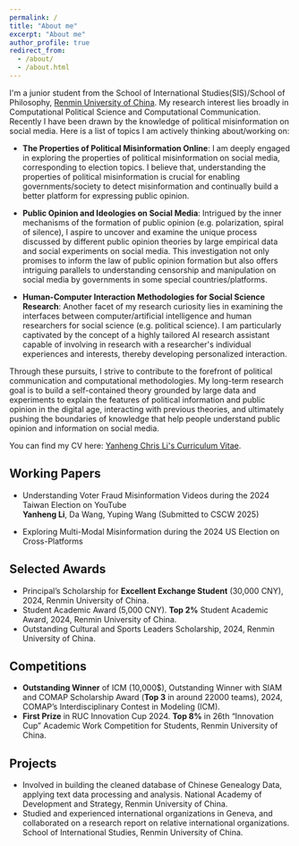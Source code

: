 ```yaml
---
permalink: /
title: "About me"
excerpt: "About me"
author_profile: true
redirect_from: 
  - /about/
  - /about.html
---
```


I'm a junior student from the School of International Studies(SIS)/School of Philosophy, [Renmin University of China](https://www.ruc.edu.cn/). My research interest lies broadly in Computational Political Science and Computational Communication. Recently I have been drawn by the knowledge of political misinformation on social media. Here is a list of topics I am actively thinking about/working on: 
- **The Properties of Political Misinformation Online**: I am deeply engaged in exploring the properties of political misinformation on social media, corresponding to election topics. I believe that, understanding the properties of political misinformation is crucial for enabling governments/society to detect misinformation and continually build a better platform for expressing public opinion.

- **Public Opinion and Ideologies on Social Media**: Intrigued by the inner mechanisms of the formation of public opinion (e.g. polarization, spiral of silence), I aspire to uncover and examine the unique process discussed by different public opinion theories by large empirical data and social experiments on social media. This investigation not only promises to inform the law of public opinion formation but also offers intriguing parallels to understanding censorship and manipulation on social media by governments in some special countries/platforms.

- **Human-Computer Interaction Methodologies for Social Science Research**: Another facet of my research curiosity lies in examining the interfaces between computer/artificial intelligence and human researchers for social science (e.g. political science). I am particularly captivated by the concept of a highly tailored AI research assistant capable of involving in research with a researcher's individual experiences and interests, thereby developing personalized interaction.

Through these pursuits, I strive to contribute to the forefront of political communication and computational methodologies. My long-term research goal is to build a self-contained theory grounded by large data and experiments to explain the features of political information and public opinion in the digital age, interacting with previous theories, and ultimately pushing the boundaries of knowledge that help people understand public opinion and information on social media.

You can find my CV here: [Yanheng Chris Li's Curriculum Vitae](../assets/Curriculum_Vitae.pdf).

## Working Papers

- Understanding Voter Fraud Misinformation Videos during the 2024 Taiwan Election on YouTube <br>
**Yanheng Li**, Da Wang, Yuping Wang
   (Submitted to CSCW 2025)  

- Exploring Multi-Modal Misinformation during the 2024 US Election on Cross-Platforms <be>


## Selected Awards
- Principal’s Scholarship for **Excellent Exchange Student** (30,000 CNY), 2024, Renmin University of China.
- Student Academic Award (5,000 CNY). **Top 2%** Student Academic Award, 2024, Renmin University of China.
- Outstanding Cultural and Sports Leaders Scholarship, 2024, Renmin University of China.


## Competitions
- **Outstanding Winner** of ICM (10,000$), Outstanding Winner with SIAM and COMAP Scholarship Award (**Top 3** in around 22000 teams), 2024, COMAP’s Interdisciplinary Contest in Modeling (ICM).
- **First Prize** in RUC Innovation Cup 2024. **Top 8%** in 26th “Innovation Cup” Academic Work Competition
for Students, Renmin University of China.


## Projects
- Involved in building the cleaned database of Chinese Genealogy Data, applying text data processing and analysis. National Academy of Development and Strategy, Renmin University of China.
- Studied and experienced international organizations in Geneva, and collaborated on a research report on relative international organizations. School of International Studies, Renmin University of China.


<!--<a href="http://www.clustrmaps.com/map/Chrisleeyh.github.io" title="Visit tracker for Chrisleeyh.github.io"><img src="//www.clustrmaps.com/map_v2.png?d=Me_sEzsM2boLt8c8-yw7Ej7U5ICu0M-hw9sffOWhDYE" /></a>



<!-- [Email](mailto:2200016651@stu.pku.edu.cn) / [Github](https://github.com/leejamesss) / [Wechat](../images/wechat.jpg) / [CSDN](https://blog.csdn.net/m0_72410588?spm=1000.2115.3001.5343) -->

